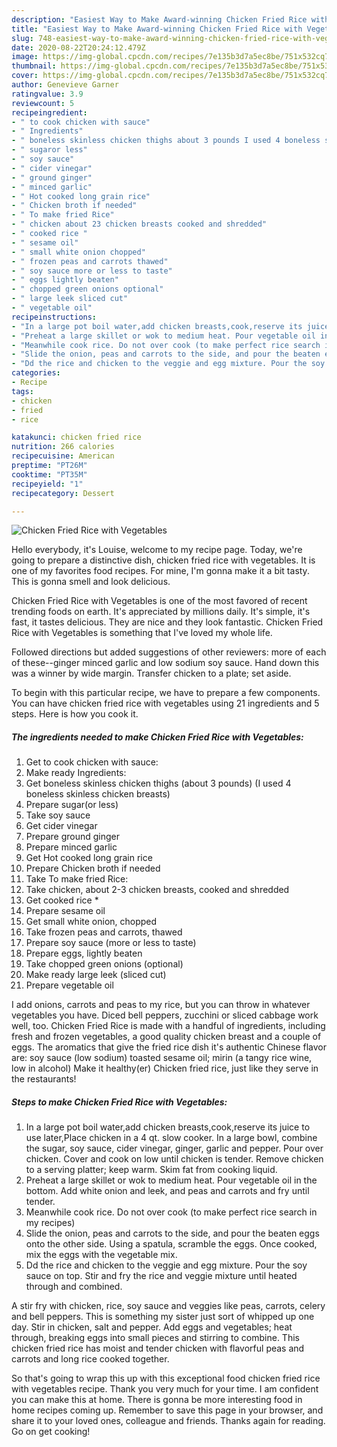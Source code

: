 ```yaml
---
description: "Easiest Way to Make Award-winning Chicken Fried Rice with Vegetables"
title: "Easiest Way to Make Award-winning Chicken Fried Rice with Vegetables"
slug: 748-easiest-way-to-make-award-winning-chicken-fried-rice-with-vegetables
date: 2020-08-22T20:24:12.479Z
image: https://img-global.cpcdn.com/recipes/7e135b3d7a5ec8be/751x532cq70/chicken-fried-rice-with-vegetables-recipe-main-photo.jpg
thumbnail: https://img-global.cpcdn.com/recipes/7e135b3d7a5ec8be/751x532cq70/chicken-fried-rice-with-vegetables-recipe-main-photo.jpg
cover: https://img-global.cpcdn.com/recipes/7e135b3d7a5ec8be/751x532cq70/chicken-fried-rice-with-vegetables-recipe-main-photo.jpg
author: Genevieve Garner
ratingvalue: 3.9
reviewcount: 5
recipeingredient:
- " to cook chicken with sauce"
- " Ingredients"
- " boneless skinless chicken thighs about 3 pounds I used 4 boneless skinless chicken breasts"
- " sugaror less"
- " soy sauce"
- " cider vinegar"
- " ground ginger"
- " minced garlic"
- " Hot cooked long grain rice"
- " Chicken broth if needed"
- " To make fried Rice"
- " chicken about 23 chicken breasts cooked and shredded"
- " cooked rice "
- " sesame oil"
- " small white onion chopped"
- " frozen peas and carrots thawed"
- " soy sauce more or less to taste"
- " eggs lightly beaten"
- " chopped green onions optional"
- " large leek sliced cut"
- " vegetable oil"
recipeinstructions:
- "In a large pot boil water,add chicken breasts,cook,reserve its juice to use later,Place chicken in a 4 qt. slow cooker. In a large bowl, combine the sugar, soy sauce, cider vinegar, ginger, garlic and pepper. Pour over chicken. Cover and cook on low until chicken is tender. Remove chicken to a serving platter; keep warm. Skim fat from cooking liquid."
- "Preheat a large skillet or wok to medium heat. Pour vegetable oil in the bottom. Add white onion and leek, and peas and carrots and fry until tender."
- "Meanwhile cook rice. Do not over cook (to make perfect rice search in my recipes)"
- "Slide the onion, peas and carrots to the side, and pour the beaten eggs onto the other side. Using a spatula, scramble the eggs. Once cooked, mix the eggs with the vegetable mix."
- "Dd the rice and chicken to the veggie and egg mixture. Pour the soy sauce on top. Stir and fry the rice and veggie mixture until heated through and combined."
categories:
- Recipe
tags:
- chicken
- fried
- rice

katakunci: chicken fried rice 
nutrition: 266 calories
recipecuisine: American
preptime: "PT26M"
cooktime: "PT35M"
recipeyield: "1"
recipecategory: Dessert

---
```



![Chicken Fried Rice with Vegetables](https://img-global.cpcdn.com/recipes/7e135b3d7a5ec8be/751x532cq70/chicken-fried-rice-with-vegetables-recipe-main-photo.jpg)

Hello everybody, it's Louise, welcome to my recipe page. Today, we're going to prepare a distinctive dish, chicken fried rice with vegetables. It is one of my favorites food recipes. For mine, I'm gonna make it a bit tasty. This is gonna smell and look delicious.

Chicken Fried Rice with Vegetables is one of the most favored of recent trending foods on earth. It's appreciated by millions daily. It's simple, it's fast, it tastes delicious. They are nice and they look fantastic. Chicken Fried Rice with Vegetables is something that I've loved my whole life.

Followed directions but added suggestions of other reviewers: more of each of these--ginger minced garlic and low sodium soy sauce. Hand down this was a winner by wide margin. Transfer chicken to a plate; set aside.


To begin with this particular recipe, we have to prepare a few components. You can have chicken fried rice with vegetables using 21 ingredients and 5 steps. Here is how you cook it.

<!--inarticleads1-->

##### The ingredients needed to make Chicken Fried Rice with Vegetables:

1. Get  to cook chicken with sauce:
1. Make ready  Ingredients:
1. Get  boneless skinless chicken thighs (about 3 pounds) (I used 4 boneless skinless chicken breasts)
1. Prepare  sugar(or less)
1. Take  soy sauce
1. Get  cider vinegar
1. Prepare  ground ginger
1. Prepare  minced garlic
1. Get  Hot cooked long grain rice
1. Prepare  Chicken broth if needed
1. Take  To make fried Rice:
1. Take  chicken, about 2-3 chicken breasts, cooked and shredded
1. Get  cooked rice *
1. Prepare  sesame oil
1. Get  small white onion, chopped
1. Take  frozen peas and carrots, thawed
1. Prepare  soy sauce (more or less to taste)
1. Prepare  eggs, lightly beaten
1. Take  chopped green onions (optional)
1. Make ready  large leek (sliced cut)
1. Prepare  vegetable oil


I add onions, carrots and peas to my rice, but you can throw in whatever vegetables you have. Diced bell peppers, zucchini or sliced cabbage work well, too. Chicken Fried Rice is made with a handful of ingredients, including fresh and frozen vegetables, a good quality chicken breast and a couple of eggs. The aromatics that give the fried rice dish it&#39;s authentic Chinese flavor are: soy sauce (low sodium) toasted sesame oil; mirin (a tangy rice wine, low in alcohol) Make it healthy(er) Chicken fried rice, just like they serve in the restaurants! 

<!--inarticleads2-->

##### Steps to make Chicken Fried Rice with Vegetables:

1. In a large pot boil water,add chicken breasts,cook,reserve its juice to use later,Place chicken in a 4 qt. slow cooker. In a large bowl, combine the sugar, soy sauce, cider vinegar, ginger, garlic and pepper. Pour over chicken. Cover and cook on low until chicken is tender. Remove chicken to a serving platter; keep warm. Skim fat from cooking liquid.
1. Preheat a large skillet or wok to medium heat. Pour vegetable oil in the bottom. Add white onion and leek, and peas and carrots and fry until tender.
1. Meanwhile cook rice. Do not over cook (to make perfect rice search in my recipes)
1. Slide the onion, peas and carrots to the side, and pour the beaten eggs onto the other side. Using a spatula, scramble the eggs. Once cooked, mix the eggs with the vegetable mix.
1. Dd the rice and chicken to the veggie and egg mixture. Pour the soy sauce on top. Stir and fry the rice and veggie mixture until heated through and combined.


A stir fry with chicken, rice, soy sauce and veggies like peas, carrots, celery and bell peppers. This is something my sister just sort of whipped up one day. Stir in chicken, salt and pepper. Add eggs and vegetables; heat through, breaking eggs into small pieces and stirring to combine. This chicken fried rice has moist and tender chicken with flavorful peas and carrots and long rice cooked together. 

So that's going to wrap this up with this exceptional food chicken fried rice with vegetables recipe. Thank you very much for your time. I am confident you can make this at home. There is gonna be more interesting food in home recipes coming up. Remember to save this page in your browser, and share it to your loved ones, colleague and friends. Thanks again for reading. Go on get cooking!
